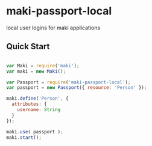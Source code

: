# maki-passport-local
local user logins for maki applications

## Quick Start

```javascript

var Maki = require('maki');
var maki = new Maki();

var Passport = require('maki-passport-local');
var passport = new Passport({ resource: 'Person' });

maki.define('Person', {
  attributes: {
    username: String
  }
});

maki.use( passport );
maki.start();

```
